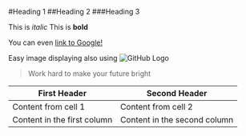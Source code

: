 #Heading 1
##Heading 2
###Heading 3

This is *italic*
This is **bold**

 You can even [link to Google!](http://google.com)

Easy image displaying also using ![GitHub Logo](/images/logo.png)


> Work hard
> to make your future bright



First Header | Second Header
------------ | -------------
Content from cell 1 | Content from cell 2
Content in the first column | Content in the second column


